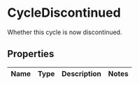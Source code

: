 

# CycleDiscontinued

Whether this cycle is now discontinued.

## Properties

Name | Type | Description | Notes
------------ | ------------- | ------------- | -------------



